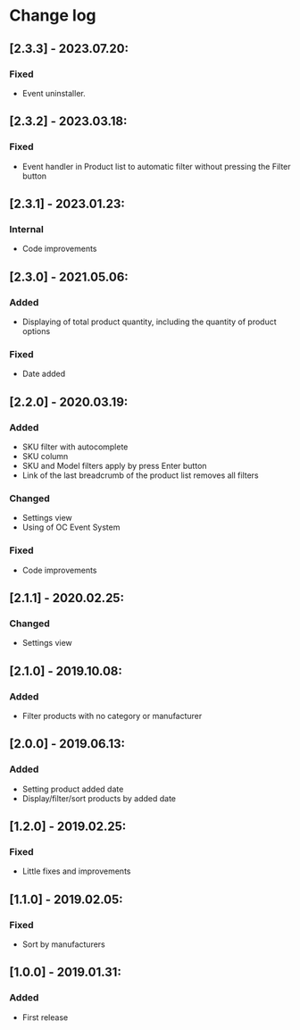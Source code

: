 # Change log

## [2.3.3] - 2023.07.20:
### Fixed
- Event uninstaller.

## [2.3.2] - 2023.03.18:
### Fixed
- Event handler in Product list to automatic filter without pressing the Filter button

## [2.3.1] - 2023.01.23:
### Internal
- Code improvements

## [2.3.0] - 2021.05.06:
### Added
- Displaying of total product quantity, including the quantity of product options
### Fixed
- Date added

## [2.2.0] - 2020.03.19:
### Added
- SKU filter with autocomplete
- SKU column
- SKU and Model filters apply by press Enter button
- Link of the last breadcrumb of the product list removes all filters
### Changed
- Settings view
- Using of OC Event System
### Fixed
- Code improvements

## [2.1.1] - 2020.02.25:
### Changed
- Settings view

## [2.1.0] - 2019.10.08:
### Added
- Filter products with no category or manufacturer

## [2.0.0] - 2019.06.13:
### Added
- Setting product added date
- Display/filter/sort products by added date

## [1.2.0] - 2019.02.25:
### Fixed
- Little fixes and improvements

## [1.1.0] - 2019.02.05:
### Fixed
- Sort by manufacturers

## [1.0.0] - 2019.01.31:
### Added
- First release
